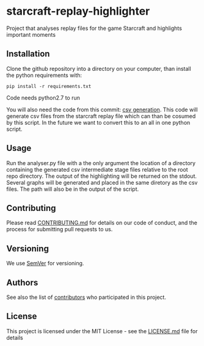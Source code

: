 # starcraft-replay-highlighter
Project that analyses replay files for the game Starcraft and highlights important moments 

## Installation

Clone the github repository into a directory on your computer, than install the python requirements with:

```shell
pip install -r requirements.txt
```

Code needs python2.7 to run

You will also need the code from this commit: [csv generation](https://github.com/JAdeLeeuw/ScExtractor/tree/61b95dcc6962b708d9b3552ad1a24889f9b71496). This code will generate csv files from the starcraft replay file which can than be cosumed by this script. In the future we want to convert this to an all in one python script.

## Usage

Run the analyser.py file with a the only argument the location of a directory containing the generated csv intermediate stage files relative to the root repo directory. The output of the highlighting will be returned on the stdout. Several graphs will be generated and placed in the same diretory as the csv files. The path will also be in the output of the script.

## Contributing

Please read [CONTRIBUTING.md](CONTRIBUTING.md) for details on our code of conduct, and the process for submitting pull requests to us.

## Versioning

We use [SemVer](http://semver.org/) for versioning.

## Authors

See also the list of [contributors](https://github.com/mitchellolsthoorn/starcraft-replay-highlighter/contributors) who participated in this project.

## License

This project is licensed under the MIT License - see the [LICENSE.md](LICENSE.md) file for details


